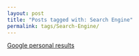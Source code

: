 ```yaml
---
layout: post
title: "Posts tagged with: Search Engine"
permalink: tags/Search-Engine/
---
```

[Google personal results](/2012/01/google-personal-results)
